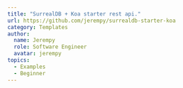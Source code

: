 ```yaml
---
title: "SurrealDB + Koa starter rest api."
url: https://github.com/jerempy/surrealdb-starter-koa
category: Templates
author:
  name: Jerempy
  role: Software Engineer
  avatar: jerempy
topics:
  - Examples
  - Beginner
---
```


